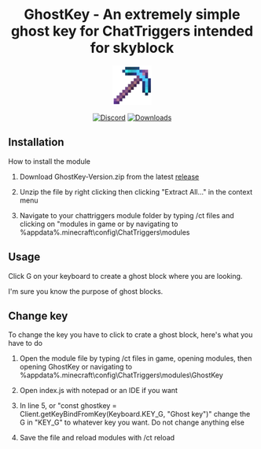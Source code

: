 <h1 align="center">
GhostKey -  An extremely simple ghost key for ChatTriggers intended for skyblock
</h1>



<div align="center">

![gk_logo](https://raw.githubusercontent.com/fivepandasna/GhostKey/main/assets/logo-80.png)

[![Discord](https://img.shields.io/badge/Discord-FivePandas-9089DA?logo=discord&style=for-the-badge)](https://discord.com/users/628709323068932125)
[![Downloads](https://img.shields.io/github/downloads/fivepandasna/GhostKey/total?label=downloads&color=208a19&logo=github&style=for-the-badge)](https://github.com/fivepandasna/GhostKey/releases)
</div>

## Installation 
How to install the module 

1. Download GhostKey-Version.zip from the latest [release](https://github.com/fivepandasna/GhostKey/releases)

2. Unzip the file by right clicking then clicking "Extract All..." in the context menu
  
3. Navigate to your chattriggers module folder by typing /ct files and clicking on "modules in game or by navigating to %appdata%\.minecraft\config\ChatTriggers\modules



## Usage
Click G on your keyboard to create a ghost block where you are looking.

I'm sure you know the purpose of ghost blocks.



## Change key
To change the key you have to click to crate a ghost block, here's what you have to do

1. Open the module file by typing /ct files in game, opening modules, then opening GhostKey or navigating to %appdata%\.minecraft\config\ChatTriggers\modules\GhostKey

2. Open index.js with notepad or an IDE if you want
  
3. In line 5, or "const ghostkey = Client.getKeyBindFromKey(Keyboard.KEY_G, "Ghost key")" change the G in "KEY_G" to whatever key you want. Do not change anything else
  
4. Save the file and reload modules with /ct reload
